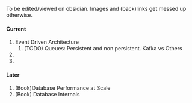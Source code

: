To be edited/viewed on obsidian. Images and (back)links get messed up otherwise.


#### Current
1. Event Driven Architecture
	1. (TODO) Queues: Persistent and non persistent. Kafka vs Others
2.
3.
#### Later
1. (Book)Database Performance at Scale
2. (Book) Database Internals
